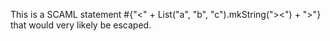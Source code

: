 This is a SCAML statement #{"<" + List("a", "b", "c").mkString("><") + ">"} that
would very likely be escaped.